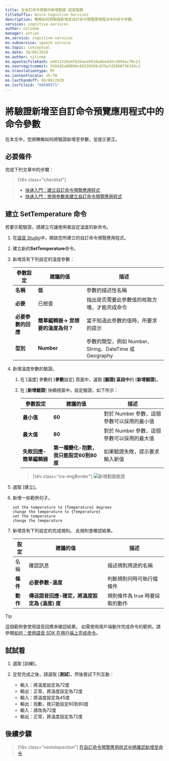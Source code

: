 ```yaml
---
title: 在自訂命令預覽中新增驗證-語音服務
titleSuffix: Azure Cognitive Services
description: 瞭解如何將驗證新增至自訂命令預覽應用程式中的命令參數。
services: cognitive-services
author: nitinme
manager: yetian
ms.service: cognitive-services
ms.subservice: speech-service
ms.topic: conceptual
ms.date: 10/09/2019
ms.author: nitinme
ms.openlocfilehash: eb011510a9f636aea9910a4be445cd094acf0c21
ms.sourcegitcommit: 5504d5a88896c692303b9c676a7d2860f36394c1
ms.translationtype: MT
ms.contentlocale: zh-TW
ms.lasthandoff: 06/08/2020
ms.locfileid: "84509571"
---
```

# <a name="add-validations-to-a-command-parameter-in-a-custom-commands-preview-application"></a>將驗證新增至自訂命令預覽應用程式中的命令參數

在本文中，您將瞭解如何將驗證新增至參數，並提示更正。

## <a name="prerequisites"></a>必要條件

完成下列文章中的步驟：

> [!div class="checklist"]
 
> * [快速入門：建立自訂命令預覽應用程式](./quickstart-custom-speech-commands-create-new.md)
> * [快速入門：使用參數來建立自訂命令預覽應用程式](./quickstart-custom-speech-commands-create-parameters.md)

## <a name="create-a-settemperature-command"></a>建立 SetTemperature 命令

若要示範驗證，請建立可讓使用者設定溫度的新命令。

1. 在[語音 Studio](https://speech.microsoft.com/)中，開啟您所建立的自訂命令預覽應用程式。
1. 建立新的**SetTemperature**命令。
1. 新增具有下列設定的溫度參數：

   | 參數設定           | 建議的值    |描述                 |                                    
   | ----------------- | ----------------------------------| -------------|
   | **名稱**              | **低**                       | 參數的描述性名稱                                |
   | **必要**          | 已檢查                           | 指出是否需要此參數值的核取方塊，才能完成命令 |
   | **必要參數的回應**     | **簡單編輯器-> 您想要的溫度為何？**  | 當不知道此參數的值時，所要求的提示 |
   | **型別**              | **Number**                            | 參數的類型，例如 Number、String、DateTime 或 Geography   |

1. 新增溫度參數的驗證。

    1. 在 [溫度] 參數的 [**參數**設定] 頁面中，選取 **[驗證] 區段中**的 [**新增驗證**]。

    1. 在 [**新增驗證**] 快顯視窗中，設定驗證，如下所示：
  
       | 參數設定         | 建議的值                                          | 描述                                                                        |
       | ----------------- | -------------------------------------------------------- | ------------------------------------------------------------------------------------------------ |
       | **最小值**        | **60**               | 對於 Number 參數，這個參數可以採用的最小值 |
       | **最大值**        | **80**               | 對於 Number 參數，這個參數可以採用的最大值 |
       | **失敗回應-簡單編輯器**| **第一種變化-抱歉，我只能設定60到80度**      | 如果驗證失敗，提示要求輸入新值                                       |

       > [!div class="mx-imgBorder"]
       > ![新增範圍驗證](media/custom-speech-commands/validations-add-temperature.png)

1. 選取 [建立]。

1. 新增一些範例句子。

   ```
   set the temperature to {Temperature} degrees
   change the temperature to {Temperature}
   set the temperature
   change the temperature
   ```

1. 新增具有下列設定的完成規則。 此規則會確認結果。

   | 設定    | 建議的值                                           |描述                                     |
   | ---------- | --------------------------------------------------------- |-----|
   | 名稱       | 確認訊息                                      |描述規則用途的名稱 |
   | **條件** | **必要參數-溫度**                       |判斷規則何時可執行檔條件    |   
   | **動作**    | **傳送語音回應-確定，將溫度設定為 {溫度} 度** | 規則條件為 true 時要採取的動作 |

> [!TIP]
> 這個範例會使用語音回應來確認結果。 如需使用用戶端動作完成命令的範例，請參閱[如何：使用語音 SDK 在用戶端上完成命令](./how-to-custom-speech-commands-fulfill-sdk.md)。

## <a name="try-it-out"></a>試試看

1. 選取 [訓練]。

1. 定型完成之後，請選取 [**測試**]，然後嘗試下列互動：

    - 輸入：將溫度設定為72度
    - 輸出：正常，將溫度設定為72度
    - 輸入：將溫度設定為45度
    - 輸出：抱歉，我只能設定60到80度
    - 輸入：請改為72度
    - 輸出：正常，將溫度設定為72度

## <a name="next-steps"></a>後續步驟

> [!div class="nextstepaction"]
> [在自訂命令預覽應用程式中將確認新增至命令](./how-to-custom-speech-commands-confirmations.md)
